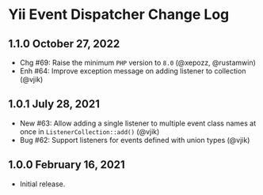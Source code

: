 # Yii Event Dispatcher Change Log

## 1.1.0 October 27, 2022

- Chg #69: Raise the minimum `PHP` version to `8.0` (@xepozz, @rustamwin)
- Enh #64: Improve exception message on adding listener to collection (@vjik)

## 1.0.1 July 28, 2021

- New #63: Allow adding a single listener to multiple event class names at once in `ListenerCollection::add()` (@vjik)
- Bug #62: Support listeners for events defined with union types (@vjik)

## 1.0.0 February 16, 2021

- Initial release.
